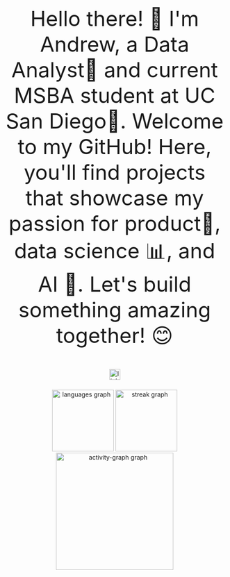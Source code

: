 <p align="center" style="font-size: 48px;">
  Hello there! 👋 I'm Andrew, a Data Analyst💎 and current MSBA student at UC San Diego🔱. 
  Welcome to my GitHub! Here, you'll find projects that showcase my passion for product🚀, 
  data science 📊, and AI 🤖. Let's build something amazing together! 😊
</p>

<div align="center">
  <a href="https://www.linkedin.com/in/andrew-burda/" target="_blank">
    <img src="https://img.shields.io/static/v1?message=LinkedIn&logo=linkedin&label=&color=0077B5&logoColor=white&labelColor=&style=for-the-badge" height="25" alt="linkedin logo"  />
  </a>
</div>

###

###

<div align="center">
  <img src="https://github-readme-stats.vercel.app/api/top-langs?username=rsm-aburda&locale=en&hide_title=false&layout=compact&card_width=320&langs_count=6&theme=chartreuse-dark&hide_border=false&order=2" height="142" alt="languages graph"  />
  <img src="https://streak-stats.demolab.com?user=rsm-aburda&locale=en&mode=weekly&theme=chartreuse-dark&hide_border=false&border_radius=5&order=3" height="142" alt="streak graph"  />
  <img src="https://github-readme-activity-graph.vercel.app/graph?username=rsm-aburda&radius=16&theme=chartreuse-dark&area=true&order=5" height="270" alt="activity-graph graph"  />
</div>
